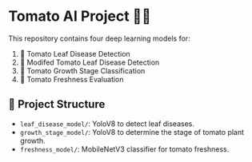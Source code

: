 # Tomato AI Project 🌿🍅

This repository contains four deep learning models for:

1. 🍃 Tomato Leaf Disease Detection
2. 🍃 Modifed Tomato Leaf Disease Detection
3. 🌱 Tomato Growth Stage Classification
4. 🍅 Tomato Freshness Evaluation

## 📁 Project Structure

- `leaf_disease_model/`: YoloV8 to detect leaf diseases.
- `growth_stage_model/`: YoloV8 to determine the stage of tomato plant growth.
- `freshness_model/`: MobileNetV3 classifier for tomato freshness.
